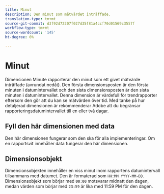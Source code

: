 ```yaml
---
title: Minut
description: Den minut som mätvärdet inträffade.
translation-type: tm+mt
source-git-commit: d3f92d72207f027d35f81a4ccf70d01569c3557f
workflow-type: tm+mt
source-wordcount: '145'
ht-degree: 0%

---
```



# Minut

Dimensionen Minute rapporterar den minut som ett givet mätvärde inträffade (avrundat nedåt). Den första dimensionsposten är den första minuten i datumintervallet och den sista dimensionsposten är den sista minuten i datumintervallet. Denna dimension är värdefull för trendrapporter eftersom den gör att du kan se mätvärden över tid. Med tanke på hur detaljerad dimensionen är rekommenderar Adobe att du begränsar rapporteringsdatumintervallet till en eller två dagar.

## Fyll den här dimensionen med data

Den här dimensionen fungerar som den ska för alla implementeringar. Om en rapportsvit innehåller data fungerar den här dimensionen.

## Dimensionsobjekt

Dimensionsobjekten innehåller en viss minut inom rapportens datumintervall tillsammans med datumet. Den är formaterad som `HH:MM YYYY-MM-DD`. Dimensionsobjekt som börjar med `00:00` motsvarar midnatt den dagen, medan värden som börjar med `23:59` är lika med 11:59 PM för den dagen.
